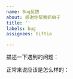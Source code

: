 ```yaml
---
name: Bug反馈
about: 感谢你帮我抓虫子
title: ''
labels: bug
assignees: Giftia

---
```


描述一下遇到的问题：

正常来说应该是怎么样的：
